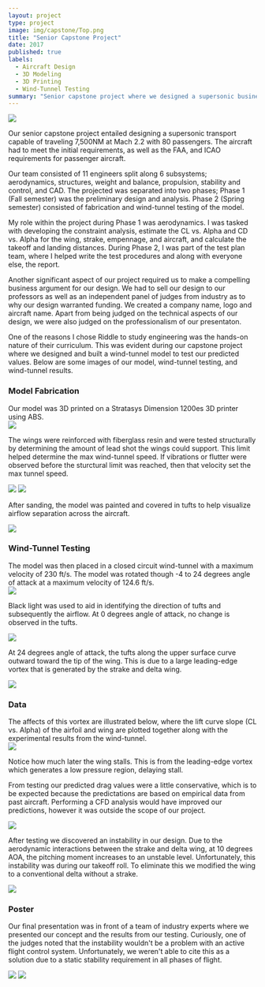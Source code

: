 ```yaml
---
layout: project
type: project
image: img/capstone/Top.png
title: "Senior Capstone Project"
date: 2017
published: true
labels:
  - Aircraft Design
  - 3D Modeling
  - 3D Printing
  - Wind-Tunnel Testing
summary: "Senior capstone project where we designed a supersonic business jet capable of 7,500NM at Mach 2.2 with 80 passengers."
---
```


<img class="img-fluid" src="../img/capstone/Top.png">

Our senior capstone project entailed designing a supersonic transport capable of traveling 7,500NM at Mach 2.2 with 80 passengers. The aircraft had to meet the initial requirements, as well as the FAA, and ICAO requirements for passenger aircraft.

Our team consisted of 11 engineers split along 6 subsystems; aerodynamics, structures, weight and balance, propulsion, stability and control, and CAD.
The projected was separated into two phases; Phase 1 (Fall semester) was the preliminary design and analysis. Phase 2 (Spring semester) consisted of fabrication and wind-tunnel testing of the model.

My role within the project during Phase 1 was aerodynamics. I was tasked with developing the constraint analysis, estimate the CL vs. Alpha and CD vs. Alpha for the wing, strake, empennage, and aircraft, and calculate the takeoff and landing distances. During Phase 2, I was part of the test plan team, where I helped write the test procedures and along with everyone else, the report.

Another significant aspect of our project required us to make a compelling business argument for our design. We had to sell our design to our professors as well as an independent panel of judges from industry as to why our design warranted funding. We created a company name, logo and aircraft name. Apart from being judged on the technical aspects of our design, we were also judged on the professionalism of our presentaton.

One of the reasons I chose Riddle to study engineering was the hands-on nature of their curriculum. This was evident during our capstone project where we designed and built a wind-tunnel model to test our predicted values. Below are some images of our model, wind-tunnel testing, and wind-tunnel results.

<h3>Model Fabrication</h3>
 Our model was 3D printed on a Stratasys Dimension 1200es 3D printer using ABS. 

<div class="text-center p-3">
  <img class="img-fluid" src="../img/capstone/WTT_Model_2.jpg">
</div>

The wings were reinforced with fiberglass resin and were tested structurally by determining the amount of lead shot the wings could support. This limit helped determine the max wind-tunnel speed. If vibrations or flutter were observed before the sturctural limit was reached, then that velocity set the max tunnel speed. 

<div class="text-center p-3">
  <img class="img-fluid" src="../img/capstone/structural_test_1.jpg">
  <img class="img-fluid" src="../img/capstone/structural_test_2.jpg">
</div>

After sanding, the model was painted and covered in tufts to help visualize airflow separation across the aircraft.

<div class="text-center p-3">
  <img class="img-fluid" src="../img/capstone/WTT_Model_1.jpg">
</div>

<h3>Wind-Tunnel Testing</h3>
The model was then placed in a closed circuit wind-tunnel with a maximum velocity of 230 ft/s. The model was rotated though -4 to 24 degrees angle of attack at a maximum velocity of 124.6 ft/s.

<div class="text-center p-3">
  <img class="img-fluid" src="../img/capstone/Wind_Tunnel.jpg">
</div>

Black light was used to aid in identifying the direction of tufts and subsequently the airflow. At 0 degrees angle of attack, no change is observed in the tufts.

<div class="text-center p-3">
  <img class="img-fluid" src="../img/capstone/0_deg_AOA.png">
</div>

At 24 degrees angle of attack, the tufts along the upper surface curve outward toward the tip of the wing. This is due to a large leading-edge vortex that is generated by the strake and delta wing. 

<div class="text-center p-3">
  <img class="img-fluid" src="../img/capstone/24_deg_AOA.png">
</div>

<h3>Data</h3>
The affects of this vortex are illustrated below, where the lift curve slope (CL vs. Alpha) of the airfoil and wing are plotted together along with the experimental results from the wind-tunnel.

<div class="text-center p-3">
  <img class="img-fluid" src="../img/capstone/CL_AOA.png">
</div>

Notice how much later the wing stalls. This is from the leading-edge vortex which generates a low pressure region, delaying stall. 

From testing our predicted drag values were a little conservative, which is to be expected because the predictations are based on empirical data from past aircraft. Performing a CFD analysis would have improved our predictions, however it was outside the scope of our project.

<div class="text-center p-3">
  <img class="img-fluid" src="../img/capstone/CD_CL.png">
</div>

After testing we discovered an instability in our design. Due to the aerodynamic interactions between the strake and delta wing, at 10 degrees AOA, the pitching moment increases to an unstable level. Unfortunately, this instability was during our takeoff roll. To eliminate this we modified the wing to a conventional delta without a strake.

<div class="text-center p-3">
  <img class="img-fluid" src="../img/capstone/CM_AOA.png">
</div>

<h3>Poster</h3>

Our final presentation was in front of a team of industry experts where we presented our concept and the results from our testing. Curiously, one of the judges noted that the instability wouldn't be a problem with an active flight control system. Unfortunately, we weren't able to cite this as a solution due to a static stability requirement in all phases of flight.

<div class="text-center p-3">
  <img class="img-fluid" src="../img/capstone/Slide1.jpg">
  <img class="img-fluid" src="../img/capstone/Slide2.jpg">
</div>